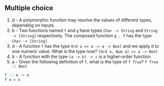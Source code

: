 ## Multiple choice

1. d - A polymorphic function may resolve the values of different types, depending on inputs.
2. b - Two functions named `f` and `g` have types `Char -> String` and `String -> [String]` respectively. The composed function `g . f` has the type `Char -> [String]`
3. d - A function `f` has the type `Ord a => a -> a -> Bool` and we apply it to one numeric value. What is the type now? `(Ord a, Num a) => a -> Bool`
4. b - A function with the type `(a -> b) -> c` is a higher-order function.
5. a - Given the following definition of `f`, what is the type of `f True`? `f True :: Bool`

```haskell
f :: a -> a
f x = x
```
